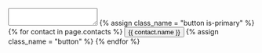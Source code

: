 

<script>
function handleClick(recipient) {
  var body = encodeURIComponent(document.getElementById("msg").value);
  if (body != "") {
    var link =
      "mailto:" +
      recipient+
      "?cc=myCCaddress@example.com" +
      "&subject=" +
      encodeURIComponent("Information Request from Hosted-Portal!") +
      "&body=" +
      body;
    window.location.href = link;
  }
}
</script>

<div>
  <textarea id="msg" name="msg" class="email-textarea"></textarea>
  {% assign class_name = "button is-primary" %}
  {% for contact in page.contacts %}
    <button class="{{class_name}}" value="{{contact.email}}" onclick="handleClick(this.value)">{{ contact.name }}</button>
    {% assign class_name = "button" %}
  {% endfor %}
</div>